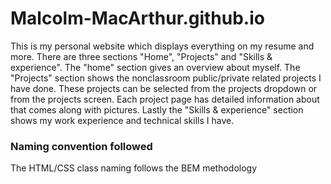 # Malcolm-MacArthur.github.io
This is my personal website which displays everything on my resume and more.
There are three sections "Home", "Projects" and "Skills & experience". The 
"home" section gives an overview about myself. The "Projects" section shows 
the nonclassroom public/private related projects I have done. These projects can
be selected from the projects dropdown or from the projects screen. Each project 
page has detailed information about that comes along with pictures. Lastly the 
"Skills & experience" section shows my work experience and technical skills I 
have.

### Naming convention followed
The HTML/CSS class naming follows the BEM methodology